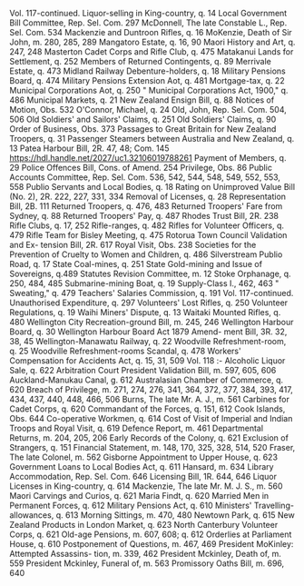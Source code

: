 Vol. 117-continued. Liquor-selling in King-country, q. 14 Local Government Bill Committee, Rep. Sel. Com. 297 McDonnell, The late Constable L., Rep. Sel. Com. 534 Mackenzie and Duntroon Rifles, q. 16 MoKenzie, Death of Sir John, m. 280, 285, 289 Mangatoro Estate, q. 16, 90 Maori History and Art, q. 247, 248 Masterton Cadet Corps and Rifle Club, q. 475 Matakanui Lands for Settlement, q. 252 Members of Returned Contingents, q. 89 Merrivale Estate, q. 473 Midland Railway Debenture-holders, q. 18 Military Pensions Board, q. 474 Military Pensions Extension Aot, q. 481 Mortgage-tax, q. 22 Municipal Corporations Aot, q. 250 " Municipal Corporations Act, 1900," q. 486 Municipal Markets, q. 21 New Zealand Ensign Bill, q. 88 Notices of Motion, Obs. 532 O'Connor, Michael, q. 24 Old, John, Rep. Sel. Com. 504, 506 Old Soldiers' and Sailors' Claims, q. 251 Old Soldiers' Claims, q. 90 Order of Business, Obs. 373 Passages to Great Britain for New Zealand Troopers, q. 31 Passenger Steamers between Australia and New Zealand, q. 13 Patea Harbour Bill, 2R. 47, 48; Com. 145 https://hdl.handle.net/2027/uc1.32106019788261 Payment of Members, q. 29 Police Offences Bill, Cons. of Amend. 254 Privilege, Obs. 86 Public Accounts Committee, Rep. Sel. Com. 536, 542, 544, 548, 549, 552, 553, 558 Publio Servants and Local Bodies, q. 18 Rating on Unimproved Value Bill (No. 2), 2R. 222, 227, 331, 334 Removal of Licenses, q. 28 Representation Bill, 2B. 111 Returned Troopers, q. 476, 483 Returned Troopers' Fare from Sydney, q. 88 Returned Troopers' Pay, q. 487 Rhodes Trust Bill, 2R. 238 Rifle Clubs, q. 17, 252 Rifle-ranges, q. 482 Rifles for Volunteer Officers, q. 479 Rifle Team for Bisley Meeting, q. 475 Rotorua Town Council Validation and Ex- tension Bill, 2R. 617 Royal Visit, Obs. 238 Societies for the Prevention of Cruelty to Women and Children, q. 486 Silverstream Publio Road, q. 17 State Coal-mines, q. 251 State Gold-mining and Issue of Sovereigns, q.489 Statutes Revision Committee, m. 12 Stoke Orphanage, q. 250, 484, 485 Submarine-mining Boat, q. 19 Supply-Class I., 462, 463 " Sweating," q. 479 Teachers' Salaries Commission, q. 191 Vol. 117-continued. Unauthorised Expenditure, q. 297 Volunteers' Lost Rifles, q. 250 Volunteer Regulations, q. 19 Waihi Miners' Dispute, q. 13 Waitaki Mounted Rifles, q. 480 Wellington City Recreation-ground Bill, m. 245, 246 Wellington Harbour Board, q. 30 Wellington Harbour Board Act 1879 Amend- ment Bill, 3R. 32, 38, 45 Wellington-Manawatu Railway, q. 22 Woodville Refreshment-room, q. 25 Woodville Refreshment-rooms Scandal, q. 478 Workers' Compensation for Accidents Act, q. 15, 31, 509 Vol. 118 :- Alcoholic Liquor Sale, q. 622 Arbitration Court President Validation Bill, m. 597, 605, 606 Auckland-Manukau Canal, g. 612 Australasian Chamber of Commerce, q. 620 Breach of Privilege, m. 271, 274, 276, 341, 364, 372, 377, 384, 393, 417, 434, 437, 440, 448, 466, 506 Burns, The late Mr. A. J., m. 561 Carbines for Cadet Corps, q. 620 Commandant of the Forces, q. 151, 612 Cook Islands, Obs. 644 Co-operative Workmen, q. 614 Cost of Visit of Imperial and Indian Troops and Royal Visit, q. 619 Defence Report, m. 461 Departmental Returns, m. 204, 205, 206 Early Records of the Colony, q. 621 Exclusion of Strangers, q. 151 Financial Statement, m. 148, 170, 325, 328, 514, 520 Fraser, The late Colonel, m. 562 Gisborne Appointment to Upper House, q. 623 Government Loans to Local Bodies Act, q. 611 Hansard, m. 634 Library Accommodation, Rep. Sel. Com. 646 Licensing Bill, 1R. 644, 646 Liquor Licenses in King-country, q. 614 Mackenzie, The late Mr. M. J. S., m. 560 Maori Carvings and Curios, q. 621 Maria Findt, q. 620 Married Men in Permanent Forces, q. 612 Military Pensions Act, q. 610 Ministers' Travelling-allowances, q. 613 Morning Sittings, m. 470, 480 Newtown Park, q. 615 New Zealand Products in London Market, q. 623 North Canterbury Volunteer Corps, q. 621 Old-age Pensions, m. 607, 608; q. 612 Orderlies at Parliament House, q. 610 Postponement of Questions, m. 467, 469 President MoKinley: Attempted Assassins- tion, m. 339, 462 President Mckinley, Death of, m. 559 President Mckinley, Funeral of, m. 563 Promissory Oaths Bill, m. 696, 640 